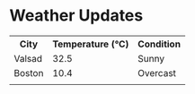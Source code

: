 # Weather Updates

<!-- WEATHER-UPDATE-START -->
<table><tr><th>City</th><th>Temperature (°C)</th><th>Condition</th></tr><tr><td>Valsad</td><td>32.5</td><td>Sunny</td></tr><tr><td>Boston</td><td>10.4</td><td>Overcast</td></tr><tr><td></td><td></td><td></td></tr></table>
<!-- WEATHER-UPDATE-END -->
